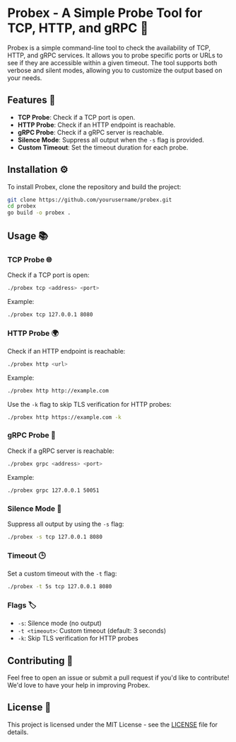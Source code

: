 
# Probex - A Simple Probe Tool for TCP, HTTP, and gRPC 🧪

Probex is a simple command-line tool to check the availability of TCP, HTTP, and gRPC services. It allows you to probe specific ports or URLs to see if they are accessible within a given timeout. The tool supports both verbose and silent modes, allowing you to customize the output based on your needs.

## Features 🌟

- **TCP Probe**: Check if a TCP port is open.
- **HTTP Probe**: Check if an HTTP endpoint is reachable.
- **gRPC Probe**: Check if a gRPC server is reachable.
- **Silence Mode**: Suppress all output when the `-s` flag is provided.
- **Custom Timeout**: Set the timeout duration for each probe.

## Installation ⚙️

To install Probex, clone the repository and build the project:

```bash
git clone https://github.com/yourusername/probex.git
cd probex
go build -o probex .
```

## Usage 📚

### TCP Probe 🌐

Check if a TCP port is open:

```bash
./probex tcp <address> <port>
```

Example:

```bash
./probex tcp 127.0.0.1 8080
```

### HTTP Probe 🌍

Check if an HTTP endpoint is reachable:

```bash
./probex http <url>
```

Example:

```bash
./probex http http://example.com
```

Use the `-k` flag to skip TLS verification for HTTP probes:

```bash
./probex http https://example.com -k
```

### gRPC Probe 💬

Check if a gRPC server is reachable:

```bash
./probex grpc <address> <port>
```

Example:

```bash
./probex grpc 127.0.0.1 50051
```

### Silence Mode 🔕 

Suppress all output by using the `-s` flag:

```bash
./probex -s tcp 127.0.0.1 8080
```

### Timeout 🕒

Set a custom timeout with the `-t` flag:

```bash
./probex -t 5s tcp 127.0.0.1 8080
```

### Flags 🏷️

- `-s`: Silence mode (no output)
- `-t <timeout>`: Custom timeout (default: 3 seconds)
- `-k`: Skip TLS verification for HTTP probes

## Contributing 🤝

Feel free to open an issue or submit a pull request if you'd like to contribute! We'd love to have your help in improving Probex.

## License 📝

This project is licensed under the MIT License - see the [LICENSE](LICENSE) file for details.

